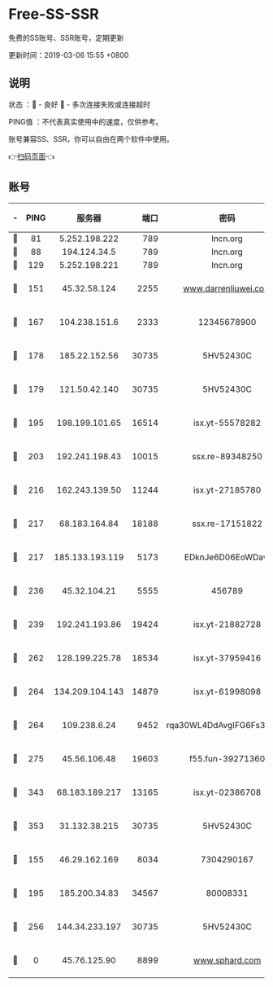 # Free-SS-SSR

免费的SS账号、SSR账号，定期更新

更新时间：2019-03-06 15:55 +0800

## 说明

状态     ：🙂 - 良好 🙁 - 多次连接失败或连接超时

PING值   ：不代表真实使用中的速度，仅供参考。

账号兼容SS、SSR，你可以自由在两个软件中使用。

👉[扫码页面](https://liesauer.github.io/Free-SS-SSR/)👈

## 账号

|-|PING|服务器|端口|密码|加密方式|区域|
|:----:|:----:|:-----:|-----:|:----:|:----:|:----:|
|🙂|81|5.252.198.222|789|lncn.org|rc4|JP|
|🙂|88|194.124.34.5|789|lncn.org|rc4|JP|
|🙂|129|5.252.198.221|789|lncn.org|rc4|JP|
|🙂|151|45.32.58.124|2255|www.darrenliuwei.com|aes-256-cfb|JP|
|🙂|167|104.238.151.6|2333|12345678900|aes-256-cfb|JP|
|🙂|178|185.22.152.56|30735|5HV52430C|aes-256-cfb|RU|
|🙂|179|121.50.42.140|30735|5HV52430C|aes-256-cfb|JP|
|🙂|195|198.199.101.65|16514|isx.yt-55578282|aes-256-cfb|US|
|🙂|203|192.241.198.43|10015|ssx.re-89348250|aes-256-cfb|US|
|🙂|216|162.243.139.50|11244|isx.yt-27185780|aes-256-cfb|US|
|🙂|217|68.183.164.84|18188|ssx.re-17151822|aes-256-cfb|US|
|🙂|217|185.133.193.119|5173|EDknJe6D06EoWDaw|aes-256-cfb|US|
|🙂|236|45.32.104.21|5555|456789|aes-256-cfb|SG|
|🙂|239|192.241.193.86|19424|isx.yt-21882728|aes-256-cfb|US|
|🙂|262|128.199.225.78|18534|isx.yt-37959416|aes-256-cfb|SG|
|🙂|264|134.209.104.143|14879|isx.yt-61998098|aes-256-cfb|SG|
|🙂|264|109.238.6.24|9452|rqa30WL4DdAvgIFG6Fs3znzTa|aes-256-cfb|FR|
|🙂|275|45.56.106.48|19603|f55.fun-39271360|aes-256-cfb|US|
|🙂|343|68.183.189.217|13165|isx.yt-02386708|aes-256-cfb|SG|
|🙂|353|31.132.38.215|30735|5HV52430C|aes-256-cfb|US|
|🙂|155|46.29.162.169|8034|7304290167|aes-256-cfb|RU|
|🙂|195|185.200.34.83|34567|80008331|aes-256-cfb|US|
|🙂|256|144.34.233.197|30735|5HV52430C|aes-256-cfb|US|
|🙁|0|45.76.125.90|8899|www.sphard.com|aes-256-cfb|JP|
